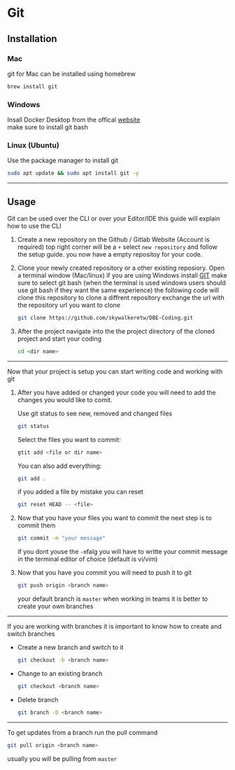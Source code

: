 # Git

## Installation
### Mac
git for Mac can be installed using homebrew
```bash
brew install git
```

### Windows
Insall Docker Desktop from the offical [website](https://git-scm.com/downloads)  
make sure to install git bash

### Linux (Ubuntu)
Use the package manager to install git
```bash
sudo apt update && sudo apt install git -y
```

---
## Usage
Git can be used over the CLI or over your Editor/IDE this guide will explain how to use the CLI

1. Create a new repository on the Github / Gitlab Website (Account is required) top right corner will be a `+` select `new repository` and follow the setup guide.
you now have a empty repositoy for your code.

1. Clone your  newly created repository or a other existing reposiory. Open a terminal window (Mac/linux) if you are using Windows install [GIT](https://git-scm.com/download/) make sure to select git bash (when the terminal is used windows users should use git bash if they want the same experience) the following code will clone this repository to clone a diffrent repository exchange the url with the repository url you want to clone
    ```bash
    git clone https://github.com/skywalkeretw/DBE-Coding.git
    ```

1. After the project navigate into the the project directory of the cloned project and start your coding
    ```bash
    cd <dir name>
    ```

---

Now that your project is setup you can start writing code and working with git

1. After you have added or changed your code you will need to add the changes you would like to comit.

    Use git status to see new, removed and changed files
    ```bash
    git status
    ```
    Select the files you want to commit:
    ```bash
    gtit add <file or dir name>
    ```
    You can also add everything:
    ```bash
    git add .
    ```
    if you added a file by mistake you can reset 
    ```bash
    git reset HEAD -- <file>
    ```

1. Now that you have your files you want to commit the next step is to commit them
    ```bash
    git commit -m "your message"
    ```
    if you dont youse the `-m`falg you will have to writte your commit message in the terminal editor of choice (default is vi/vim) 

1. Now that you have you commit you will need to push it to git
    ```bash
    git push origin <branch name>
    ````
    your default branch is `master` when working in teams it is better to create your own branches 

---

If you are working with branches it is important to know how to create and switch branches

- Create a new branch and switch to it
    ```bash
    git checkout -b <branch name>
    ```

- Change to an existing branch
    ```bash
    git checkout <branch name>
    ````

- Delete branch
    ```bash
    git branch -D <branch name>
    ````

---

To get updates from a branch run the pull command  
```bash
git pull origin <branch name>
```

usually you will be pulling from `master`